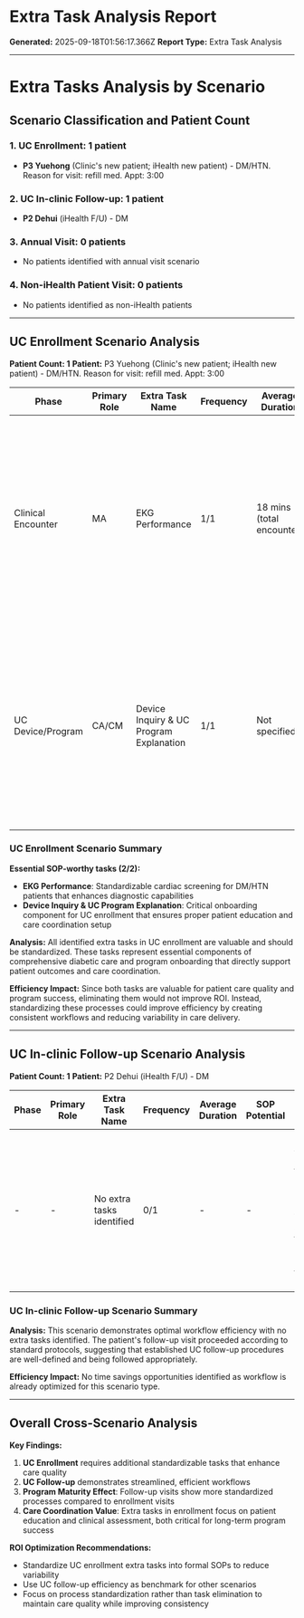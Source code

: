 # Extra Task Analysis Report

**Generated:** 2025-09-18T01:56:17.366Z
**Report Type:** Extra Task Analysis

---

# Extra Tasks Analysis by Scenario

## Scenario Classification and Patient Count

### 1. UC Enrollment: 1 patient
- **P3 Yuehong** (Clinic's new patient; iHealth new patient) - DM/HTN. Reason for visit: refill med. Appt: 3:00

### 2. UC In-clinic Follow-up: 1 patient  
- **P2 Dehui** (iHealth F/U) - DM

### 3. Annual Visit: 0 patients
- No patients identified with annual visit scenario

### 4. Non-iHealth Patient Visit: 0 patients
- No patients identified as non-iHealth patients

---

## UC Enrollment Scenario Analysis

**Patient Count: 1**
**Patient:** P3 Yuehong (Clinic's new patient; iHealth new patient) - DM/HTN. Reason for visit: refill med. Appt: 3:00

| Phase | Primary Role | Extra Task Name | Frequency | Average Duration | SOP Potential | Patient Cases |
|-------|--------------|----------------|-----------|------------------|---------------|---------------|
| Clinical Encounter | MA | EKG Performance | 1/1 | 18 mins (total encounter) | Yes | P3 Yuehong: EKG performed during comprehensive vital signs collection for new DM/HTN patient during medication refill visit, conducted alongside standard vitals, medication reconciliation, and social history gathering |
| UC Device/Program | CA/CM | Device Inquiry & UC Program Explanation | 1/1 | Not specified | Yes | P3 Yuehong: CA/CM inquired about home monitoring devices and explained UC diabetes management program as part of new patient onboarding process for DM/HTN patient seeking medication refills |

### UC Enrollment Scenario Summary

**Essential SOP-worthy tasks (2/2):**
- **EKG Performance**: Standardizable cardiac screening for DM/HTN patients that enhances diagnostic capabilities
- **Device Inquiry & UC Program Explanation**: Critical onboarding component for UC enrollment that ensures proper patient education and care coordination setup

**Analysis:** All identified extra tasks in UC enrollment are valuable and should be standardized. These tasks represent essential components of comprehensive diabetic care and program onboarding that directly support patient outcomes and care coordination.

**Efficiency Impact:** Since both tasks are valuable for patient care quality and program success, eliminating them would not improve ROI. Instead, standardizing these processes could improve efficiency by creating consistent workflows and reducing variability in care delivery.

---

## UC In-clinic Follow-up Scenario Analysis

**Patient Count: 1**
**Patient:** P2 Dehui (iHealth F/U) - DM

| Phase | Primary Role | Extra Task Name | Frequency | Average Duration | SOP Potential | Patient Cases |
|-------|--------------|----------------|-----------|------------------|---------------|---------------|
| - | - | No extra tasks identified | 0/1 | - | - | P2 Dehui: All activities followed standard SOP procedures with no additional tasks beyond routine follow-up care |

### UC In-clinic Follow-up Scenario Summary

**Analysis:** This scenario demonstrates optimal workflow efficiency with no extra tasks identified. The patient's follow-up visit proceeded according to standard protocols, suggesting that established UC follow-up procedures are well-defined and being followed appropriately.

**Efficiency Impact:** No time savings opportunities identified as workflow is already optimized for this scenario type.

---

## Overall Cross-Scenario Analysis

**Key Findings:**
1. **UC Enrollment** requires additional standardizable tasks that enhance care quality
2. **UC Follow-up** demonstrates streamlined, efficient workflows  
3. **Program Maturity Effect**: Follow-up visits show more standardized processes compared to enrollment visits
4. **Care Coordination Value**: Extra tasks in enrollment focus on patient education and clinical assessment, both critical for long-term program success

**ROI Optimization Recommendations:**
- Standardize UC enrollment extra tasks into formal SOPs to reduce variability
- Use UC follow-up efficiency as benchmark for other scenarios
- Focus on process standardization rather than task elimination to maintain care quality while improving consistency